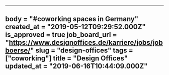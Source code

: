 ---
body = "#coworking spaces in Germany"
created_at = "2019-05-12T09:29:52.000Z"
is_approved = true
job_board_url = "https://www.designoffices.de/karriere/jobs/jobboerse/"
slug = "design-offices"
tags = ["coworking"]
title = "Design Offices"
updated_at = "2019-06-16T10:44:09.000Z"
---
